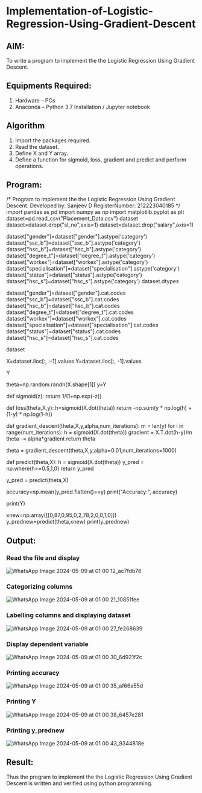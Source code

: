 
# Implementation-of-Logistic-Regression-Using-Gradient-Descent

## AIM:
To write a program to implement the the Logistic Regression Using Gradient Descent.

## Equipments Required:
1. Hardware – PCs
2. Anaconda – Python 3.7 Installation / Jupyter notebook

## Algorithm
1. Import the packages required.
2. Read the dataset.
3. Define X and Y array.
4. Define a function for sigmoid, loss, gradient and predict and perform operations. 

## Program:

/*
Program to implement the the Logistic Regression Using Gradient Descent.
Developed by: Sanjeev D
RegisterNumber: 212223040185
*/
import pandas as pd
import numpy as np
import matplotlib.pyplot as plt
dataset=pd.read_csv("Placement_Data.csv")
dataset
dataset=dataset.drop("sl_no",axis=1)
dataset=dataset.drop("salary",axis=1)

dataset["gender"]=dataset["gender"].astype('category')
dataset["ssc_b"]=dataset["ssc_b"].astype('category')
dataset["hsc_b"]=dataset["hsc_b"].astype('category')
dataset["degree_t"]=dataset["degree_t"].astype('category')
dataset["workex"]=dataset["workex"].astype('category')
dataset["specialisation"]=dataset["specialisation"].astype('category')
dataset["status"]=dataset["status"].astype('category')
dataset["hsc_s"]=dataset["hsc_s"].astype('category')
dataset.dtypes



dataset["gender"]=dataset["gender"].cat.codes
dataset["ssc_b"]=dataset["ssc_b"].cat.codes
dataset["hsc_b"]=dataset["hsc_b"].cat.codes
dataset["degree_t"]=dataset["degree_t"].cat.codes
dataset["workex"]=dataset["workex"].cat.codes
dataset["specialisation"]=dataset["specialisation"].cat.codes
dataset["status"]=dataset["status"].cat.codes
dataset["hsc_s"]=dataset["hsc_s"].cat.codes

dataset

X=dataset.iloc[:, :-1].values
Y=dataset.iloc[:, -1].values

Y

theta=np.random.randn(X.shape[1])
y=Y

def sigmoid(z):
    return 1/(1+np.exp(-z))

def loss(theta,X,y):
    h=sigmoid(X.dot(theta))
    return -np.sum(y * np.log(h) + (1-y) * np.log(1-h))

def gradient_descent(theta,X,y,alpha,num_iterations):
    m = len(y)
    for i in range(num_iterations):
        h = sigmoid(X.dot(theta))
        gradient = X.T.dot(h-y)/m
        theta -= alpha*gradient
    return theta
    
theta = gradient_descent(theta,X,y,alpha=0.01,num_iterations=1000)

def predict(theta,X):
    h = sigmoid(X.dot(theta))
    y_pred = np.where(h>=0.5,1,0)
    return y_pred
    
y_pred = predict(theta,X)

accuracy=np.mean(y_pred.flatten()==y)
print("Accuracy:", accuracy)

print(Y)

xnew=np.array([[0,87,0,95,0,2,78,2,0,0,1,0]])
y_prednew=predict(theta,xnew)
print(y_prednew)


## Output:
### Read the file and display
![WhatsApp Image 2024-05-09 at 01 00 12_ac7fdb76](https://github.com/Sanjuwu21/-Implementation-of-Logistic-Regression-Using-Gradient-Descent/assets/146498969/486cc14e-096d-4810-98c6-38d5ee4b3f2a)


### Categorizing columns
![WhatsApp Image 2024-05-09 at 01 00 21_10851fee](https://github.com/Sanjuwu21/-Implementation-of-Logistic-Regression-Using-Gradient-Descent/assets/146498969/d32218a8-b769-46f9-afa0-73b46cf8f430)


### Labelling columns and displaying dataset
![WhatsApp Image 2024-05-09 at 01 00 27_fe268639](https://github.com/Sanjuwu21/-Implementation-of-Logistic-Regression-Using-Gradient-Descent/assets/146498969/293d4b34-a5f4-49af-b0a0-8a7aeef44058)


### Display dependent variable
![WhatsApp Image 2024-05-09 at 01 00 30_6d921f2c](https://github.com/Sanjuwu21/-Implementation-of-Logistic-Regression-Using-Gradient-Descent/assets/146498969/716926f6-f697-45ec-968b-09da209474fa)

### Printing accuracy
![WhatsApp Image 2024-05-09 at 01 00 35_af66a55d](https://github.com/Sanjuwu21/-Implementation-of-Logistic-Regression-Using-Gradient-Descent/assets/146498969/807ef2f9-f0e3-4982-a80a-1b11c4940fa8)


### Printing Y
![WhatsApp Image 2024-05-09 at 01 00 38_6457e281](https://github.com/Sanjuwu21/-Implementation-of-Logistic-Regression-Using-Gradient-Descent/assets/146498969/95ef67d6-564e-4e06-b50e-88ce9c4b275b)



### Printing y_prednew
![WhatsApp Image 2024-05-09 at 01 00 43_9344818e](https://github.com/Sanjuwu21/-Implementation-of-Logistic-Regression-Using-Gradient-Descent/assets/146498969/21285292-d327-4d15-a1dd-11fb4aa97a13)



## Result:
Thus the program to implement the the Logistic Regression Using Gradient Descent is written and verified using python programming.
